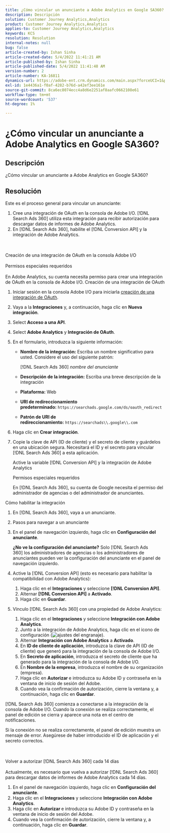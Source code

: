 ```yaml
---
title: ¿Cómo vincular un anunciante a Adobe Analytics en Google SA360?
description: Descripción
solution: Customer Journey Analytics,Analytics
product: Customer Journey Analytics,Analytics
applies-to: Customer Journey Analytics,Analytics
keywords: KCS
resolution: Resolution
internal-notes: null
bug: false
article-created-by: Ishan Sinha
article-created-date: 5/4/2022 11:41:21 AM
article-published-by: Ishan Sinha
article-published-date: 5/4/2022 11:41:48 AM
version-number: 2
article-number: KA-16811
dynamics-url: https://adobe-ent.crm.dynamics.com/main.aspx?forceUCI=1&pagetype=entityrecord&etn=knowledgearticle&id=2e22a71b-9fcb-ec11-a7b5-6045bd00db25
exl-id: 1e4436a1-f0af-4282-b76d-a42ef3ee161e
source-git-commit: 8ca6ec8074ecc4a8d6e2251af8aafc0662108e61
workflow-type: tm+mt
source-wordcount: '537'
ht-degree: 1%

---
```


# ¿Cómo vincular un anunciante a Adobe Analytics en Google SA360?

## Descripción


¿Cómo vincular un anunciante a Adobe Analytics en Google SA360?


## Resolución


Este es el proceso general para vincular un anunciante:

1. Cree una integración de OAuth en la consola de Adobe I/O. [!DNL Search Ads 360] utiliza esta integración para recibir autorización para descargar datos de informes de Adobe Analytics.
1. En [!DNL Search Ads 360], habilite el [!DNL Conversion API] y la integración de Adobe Analytics.

<br><br>Creación de una integración de OAuth en la consola Adobe I/O<br><br>Permisos especiales requeridos<br><br>
En Adobe Analytics, su cuenta necesita permiso para crear una integración de OAuth en la consola de Adobe I/O.
Creación de una integración de OAuth
1. Iniciar sesión en la consola Adobe I/O para iniciarla [creación de una integración de OAuth](https://www.adobe.io/authentication/auth-methods.html#!AdobeDocs/adobeio-auth/master/AuthenticationOverview/OAuthIntegration.md).
1. Vaya a la <b>Integraciones</b> y, a continuación, haga clic en <b>Nueva integración</b>.
1. Select <b>Acceso a una API</b>.
1. Select <b>Adobe Analytics</b> y <b>Integración de OAuth</b>.
1. En el formulario, introduzca la siguiente información:
   - <b>Nombre de la integración:</b> Escriba un nombre significativo para usted. Considere el uso del siguiente patrón:

      [!DNL Search Ads 360] *nombre del anunciante*

   - <b>Descripción de la integración:</b> Escriba una breve descripción de la integración
   - <b>Plataforma:</b> Web
   - <b>URI de redireccionamiento predeterminado:</b> `https://searchads.google.com/ds/oauth_redirect`
   - <b>Patrón de URI de redireccionamiento:</b> `https://searchads\\.google\\.com`

1. Haga clic en <b>Crear integración</b>.
1. Copie la clave de API (ID de cliente) y el secreto de cliente y guárdelos en una ubicación segura. Necesitará el ID y el secreto para vincular [!DNL Search Ads 360] a esta aplicación.

   Active la variable [!DNL Conversion API] y la integración de Adobe Analytics

   Permisos especiales requeridos

   En [!DNL Search Ads 360], su cuenta de Google necesita el permiso del administrador de agencias o del administrador de anunciantes.

Cómo habilitar la integración

1. En [!DNL Search Ads 360], vaya a un anunciante.
1. Pasos para navegar a un anunciante
1. En el panel de navegación izquierdo, haga clic en <b>Configuración del anunciante</b>.

   <b>¿No ve la configuración del anunciante?</b> Solo [!DNL Search Ads 360] los administradores de agencias o los administradores de anunciantes pueden ver la configuración del anunciante en el panel de navegación izquierdo.

1. Active la [!DNL Conversion API] (esto es necesario para habilitar la compatibilidad con Adobe Analytics):

   1. Haga clic en el <b>Integraciones</b> y seleccione <b>[!DNL Conversion API]</b>.
   1. Alternar <b>[!DNL Conversion API]</b> a <b>Activado</b>.
   1. Haga clic en <b>Guardar</b>.

1. Vínculo [!DNL Search Ads 360] con una propiedad de Adobe Analytics:

   1. Haga clic en el <b>Integraciones</b> y seleccione <b>Integración con Adobe Analytics</b>.
   1. Junto a la integración de Adobe Analytics, haga clic en el icono de configuración (![ajustes del engranaje](https://lh3.googleusercontent.com/epGzW5mbor9RE_qz89J5G7pIHHCI0kfzQSMglH7hxWZlWkyoRtS1urgdIttMd71uOtk=w18 "ajustes del engranaje")).
   1. Alternar <b>Integración con Adobe Analytics</b> a <b>Activado</b>.
   1. En <b>ID de cliente de aplicación</b>, introduzca la clave de API (ID de cliente) que generó para la integración de la consola de Adobe I/O.
   1. En <b>Secreto de aplicación</b>, introduzca el secreto de cliente que ha generado para la integración de la consola de Adobe I/O.
   1. En <b>Nombre de la empresa</b>, introduzca el nombre de su organización (empresa).
   1. Haga clic en <b>Autorizar </b>e introduzca su Adobe ID y contraseña en la ventana de inicio de sesión del Adobe.
   1. Cuando vea la confirmación de autorización, cierre la ventana y, a continuación, haga clic en <b>Guardar</b>.

[!DNL Search Ads 360] comienza a conectarse a la integración de la consola de Adobe I/O. Cuando la conexión se realiza correctamente, el panel de edición se cierra y aparece una nota en el centro de notificaciones.

Si la conexión no se realiza correctamente, el panel de edición muestra un mensaje de error. Asegúrese de haber introducido el ID de aplicación y el secreto correctos.

<br><br>Volver a autorizar [!DNL Search Ads 360] cada 14 días<br><br>
Actualmente, es necesario que vuelva a autorizar [!DNL Search Ads 360] para descargar datos de informes de Adobe Analytics cada 14 días.

1. En el panel de navegación izquierdo, haga clic en <b>Configuración del anunciante</b>.
1. Haga clic en el <b>Integraciones</b> y seleccione <b>Integración con Adobe Analytics</b>.
1. Haga clic en <b>Autorizar </b>e introduzca su Adobe ID y contraseña en la ventana de inicio de sesión del Adobe.
1. Cuando vea la confirmación de autorización, cierre la ventana y, a continuación, haga clic en <b>Guardar</b>.
